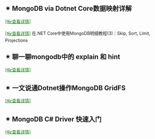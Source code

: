 <br/>

## ✴ MongoDB via Dotnet Core数据映射详解

[<span style='color:#008B00'>[👓查看详情]</span>](https://mp.weixin.qq.com/s?__biz=MjM5MzI5Mzg1OA==&mid=2247484434&idx=2&sn=66bd1ed37ec67ba9a6eaa6a7c702495a&chksm=a698775f91effe494fe42bcae63d51237eacaf652bba0f87a6ad2226fc79f7e640b117b5930e&mpshare=1&scene=23&srcid=0121Poa2oN6afdldcNnbTX3i&sharer_sharetime=1611212821609&sharer_shareid=59de2f213c6a6639f6a4600116f6fabf#rd ':target=_blank') 

[<span style='color:#008B00'>[👓查看详情]</span>](https://mp.weixin.qq.com/s?__biz=MjM5MzI5Mzg1OA==&mid=2247485365&idx=3&sn=18b5ae23addf703af3a326e455d08f96&chksm=a69874f891effdee2fae6f6b41c6a18dce9f083a408cdbb462a23f716a8eb9cbc6a13c77cd09&mpshare=1&scene=23&srcid=0126ehEuSAEVliN8xeJqLxtV&sharer_sharetime=1611629176124&sharer_shareid=59de2f213c6a6639f6a4600116f6fabf#rd ':target=_blank') 在.NET Core中使用MongoDB明细教程(3)：Skip, Sort, Limit, Projections

## ✴ 聊一聊mongodb中的 explain 和 hint

[<span style='color:#008B00'>[👓查看详情]</span>](https://mp.weixin.qq.com/s?__biz=MjM5MzI5Mzg1OA==&mid=2247486715&idx=1&sn=6cf0654e48c3636f577b7071db5e76d7&chksm=a6987fb691eff6a060dd019e449a96b66924242a108abe37435082c55ccd3e21fac909a93635&mpshare=1&scene=23&srcid=0126qfg5KbexMQ2l1p5MVL5G&sharer_sharetime=1611629724268&sharer_shareid=59de2f213c6a6639f6a4600116f6fabf#rd ':target=_blank') 

## ✴ 一文说通Dotnet操作MongoDB GridFS

[<span style='color:#008B00'>[👓查看详情]</span>](https://mp.weixin.qq.com/s?__biz=MjM5MzI5Mzg1OA==&mid=2247489534&idx=4&sn=4822762dae20acb4a57e666d5bf61809&chksm=a69864b391efeda516017d27fb17c827b01ed7e81da0f872851a56dbe4e63fc4e5af242b242e&mpshare=1&scene=23&srcid=0412iCb8ajUbnTt3bv0Df4Zh&sharer_sharetime=1618191965408&sharer_shareid=59de2f213c6a6639f6a4600116f6fabf#rd ':target=_blank') 

## ✴ MongoDB C# Driver 快速入门

[<span style='color:#008B00'>[👓查看详情]</span>](https://mp.weixin.qq.com/s?__biz=MjM5MzI5Mzg1OA==&mid=2247490616&idx=3&sn=e5b12e4063f2113a7b3f7c11d7046cf5&chksm=a6986f7591efe6639663e7ee6e8d0ab23c44084bb7651d3615e67de94a20eff091dd599d0305&mpshare=1&scene=23&srcid=0803GZ2SMfPA09hVBhXU8kgW&sharer_sharetime=1628005756352&sharer_shareid=59de2f213c6a6639f6a4600116f6fabf#rd ':target=_blank') 